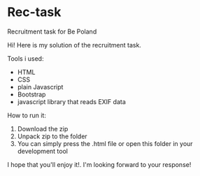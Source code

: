# Rec-task
Recruitment task for Be Poland

Hi! Here is my solution of the recruitment task.

Tools i used:
- HTML
- CSS
- plain Javascript
- Bootstrap
- javascript library that reads EXIF data

How to run it:
1. Download the zip
2. Unpack zip to the folder
3. You can simply press the .html file or open this folder in your development tool

I hope that you'll enjoy it!.
I'm looking forward to your response!

